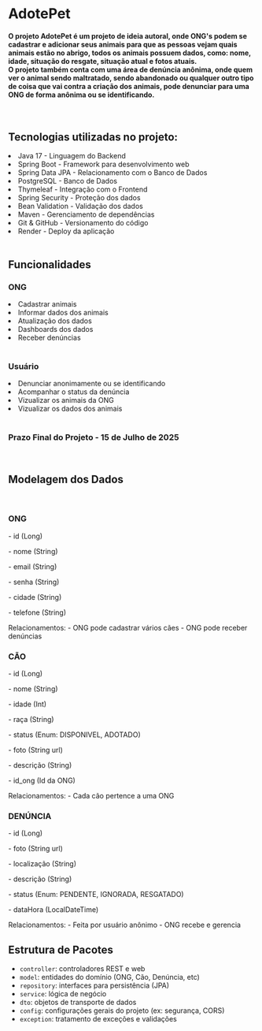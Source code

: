 # AdotePet
<h4>O projeto AdotePet é um projeto de ideia autoral, onde ONG's podem se cadastrar e adicionar seus animais para que as pessoas vejam quais animais estão no abrigo, todos os animais possuem dados, como: nome, idade, situação do resgate, situação atual e fotos atuais.<br>
O projeto também conta com uma área de denúncia anônima, onde quem ver o animal sendo maltratado, sendo abandonado ou qualquer outro tipo de coisa que vai contra a criação dos animais, pode denunciar para uma ONG de forma anônima ou se identificando.</h4>
<br>
<h2>Tecnologias utilizadas no projeto:</h2>
<li>Java 17 - Linguagem do Backend</li>
<li>Spring Boot - Framework para desenvolvimento web</li>
<li>Spring Data JPA - Relacionamento com o Banco de Dados</li>
<li>PostgreSQL - Banco de Dados</li>
<li>Thymeleaf - Integração com o Frontend</li>
<li>Spring Security - Proteção dos dados</li>
<li>Bean Validation - Validação dos dados</li>
<li>Maven - Gerenciamento de dependências</li>
<li>Git & GitHub - Versionamento do código</li>
<li>Render - Deploy da aplicação</li>
<br>
<h2>Funcionalidades</h2>
<h3>ONG</h3>
<li>Cadastrar animais</li>
<li>Informar dados dos animais</li>
<li>Atualização dos dados</li>
<li>Dashboards dos dados</li>
<li>Receber denúncias</li>
<br>
<h3>Usuário</h3>
<li>Denunciar anonimamente ou se identificando</li>
<li>Acompanhar o status da denúncia</li>
<li>Vizualizar os animais da ONG</li>
<li>Vizualizar os dados dos animais</li>
<br>
<h3>Prazo Final do Projeto - 15 de Julho de 2025</h3>
<br>
<h2>Modelagem dos Dados</h2>
<br>
<h3>ONG</h3>
<p>- id (Long)</p>
<p>- nome (String)</p>
<p>- email (String)</p>
<p>- senha (String)</p>
<p>- cidade (String)</p>
<p>- telefone (String)</p>
Relacionamentos:
- ONG pode cadastrar vários cães
- ONG pode receber denúncias
<br>
<h3>CÃO</h3>
<p>- id (Long)</p>
<p>- nome (String)</p>
<p>- idade (Int)</p>
<p>- raça (String)</p>
<p>- status (Enum: DISPONIVEL, ADOTADO)</p>
<p>- foto (String url)</p>
<p>- descrição (String)</p>
<p>- id_ong (Id da ONG)</p>
Relacionamentos:
- Cada cão pertence a uma ONG
<br>
<h3>DENÚNCIA</h3>
<p>- id (Long)</p>
<p>- foto (String url)</p>
<p>- localização (String)</p>
<p>- descrição (String)</p>
<p>- status (Enum: PENDENTE, IGNORADA, RESGATADO)</p>
<p>- dataHora (LocalDateTime)</p>
Relacionamentos:
- Feita por usuário anônimo
- ONG recebe e gerencia
<br>

## Estrutura de Pacotes

- `controller`: controladores REST e web
- `model`: entidades do domínio (ONG, Cão, Denúncia, etc)
- `repository`: interfaces para persistência (JPA)
- `service`: lógica de negócio
- `dto`: objetos de transporte de dados
- `config`: configurações gerais do projeto (ex: segurança, CORS)
- `exception`: tratamento de exceções e validações
<br>
